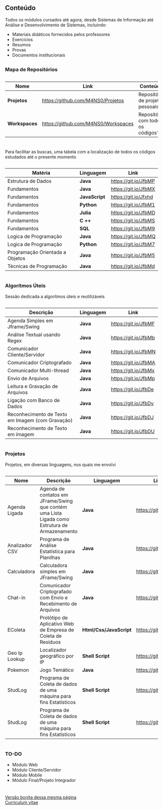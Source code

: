 ## Conteúdo

Todos os módulos cursados até agora, desde Sistemas de Informação até Análise e Desenvolvimento de Sistemas, incluindo:

  + Materiais didáticos fornecidos pelos professores
  + Exercícios
  + Resumos
  + Provas
  + Documentos institucionais

##

### Mapa de Repositórios

##
##

| Nome           | Link                                | Conteúdo                         |
| -------------- | ----------------------------------- | -------------------------------- |
| **Projetos**   | https://github.com/M4NS0/Projetos   | Repositório de projetos pessoais |
| **Workspaces** | https://github.com/M4NS0/Workspaces | Repositório com todos os códigos** |

#
#

Para facilitar as buscas, uma tabela com  a localização de todos os códigos estudados até o presente momento 

##

| Matéria                         | Linguagem  | Link                 |
| ------------------------------- | ---------- | -------------------- |
| Estrutura de Dados              | **Java**   | https://git.io/JfbMP |
| Fundamentos                     | **Java**   | https://git.io/JfbMX |
| Fundamentos                     | **JavaScript**   | https://git.io/Jfxhd |
| Fundamentos                     | **Python** | https://git.io/JfbM1 |
| Fundamentos                     | **Julia**  | https://git.io/JfbMD |
| Fundamentos                     | **C ++**   | https://git.io/JfbMS |
| Fundamentos                     | **SQL**    | https://git.io/JfbM9 |
| Logica de Programação           | **Java**   | https://git.io/JfbMQ |
| Logica de Programação           | **Python** | https://git.io/JfbM7 |
| Programação Orientada a Objetos | **Java**   | https://git.io/JfbM5 |
| Técnicas de Programação         | **Java**   | https://git.io/JfbMd |

#

### Algorítmos Úteis

Sessão dedicada a algorítmos úteis e reutilizáveis
##

| Descrição                                        | Linguagem | Link                 |
| ------------------------------------------------ | --------- | -------------------- |
| Agenda Simples em Jframe/Swing                   | **Java**  | https://git.io/JfbMF |
| Análise Textual usando Regex                     | **Java**  | https://git.io/JfbMb |
| Comunicador Cliente/Servidor                     | **Java**  | https://git.io/JfbMN |
| Comunicador Criptografado                        | **Java**  | https://git.io/JfbMA |
| Comunicador Multi-thread                         | **Java**  | https://git.io/JfbMx |
| Envio de Arquivos                                | **Java**  | https://git.io/JfbMp |
| Leitura e Gravação de Arquivos                   | **Java**  | https://git.io/JfbDe |
| Ligação com Banco de Dados                       | **Java**  | https://git.io/JfbDv |
| Reconhecimento de Texto em Imagem (com Gravação) | **Java**  | https://git.io/JfbDJ |
| Reconhecimento de Texto em imagem                | **Java**  | https://git.io/JfbDU |

#

### Projetos 

Projetos, em diversas linguagens, nos quais me envolvi
##
| Nome | Descrição | Linguagem | Link |
| ------ | ------ | ------ |------ |
| Agenda Ligada | Agenda de contatos em JFrame/Swing que contém uma Lista Ligada como Estrutura de Armazenamento  | **Java** |https://git.io/JfbDk|
| Analizador CSV | Programa de Análise Estatística para Planilhas | **Java** |https://git.io/JfbDI|
| Calculadora | Calculadora simples em JFrame/Swing | **Java** |https://git.io/JfbDL |
| Chat-in | Comunicador Criptografado com Envio e Recebimento de Arquivos | **Java** | https://git.io/JfbDt |
| EColeta | Protótipo de Aplicativo Web de Empresa de Coleta de Resíduos | **Html/Css/JavaScript** | https://git.io/JfbDq |va**                | https://git.io/JfbDY |
| Geo Ip Lookup | Localizador geográfico por IP | **Shell Script** | https://git.io/JfbDm |
| Pokemon | Jogo Temático | **Java** |https://git.io/JfbDY |
| StudLog | Programa de Coleta de dados de uma máquina para fins Estatísticos |**Shell Script** | https://git.io/JfbDO |
| StudLog        | Programa de Coleta de dados de uma máquina para fins Estatísticos                              | **Shell Script**        | https://git.io/JfbDO |

#

### TO-DO

 - Módulo Web
 - Módulo Cliente/Servidor
 - Módulo Mobile
 - Módulo Final/Projeto Integrador

#
#
#

[Versão bonita dessa mesma página](https://m4ns0.github.io/)  
[Curriculum vitae](https://)  
